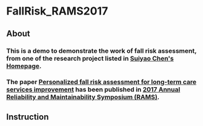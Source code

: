# FallRisk_RAMS2017
## About
### This is a demo to demonstrate the work of fall risk assessment, from one of the research project listed in [Suiyao Chen's Homepage](https://sites.google.com/mail.usf.edu/suiyaochen-professional/publication?authuser=0). 
### The paper [Personalized fall risk assessment for long-term care services improvement](https://www.researchgate.net/publication/315849472_Personalized_fall_risk_assessment_for_long-term_care_services_improvement) has been published in [2017 Annual Reliability and Maintainability Symposium (RAMS)](https://ieeexplore.ieee.org/document/7889692). 

## Instruction
